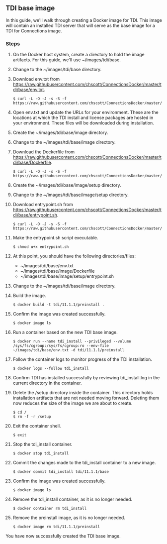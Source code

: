 ## TDI base image

In this guide, we'll walk through creating a Docker image for TDI. This image will contain an installed TDI server that will 
serve as the base image for a TDI for Connections image.

### Steps

1. On the Docker host system, create a directory to hold the image artifacts. For this guide, we'll use ~/images/tdi/base.

2. Change to the ~/images/tdi/base directory.

3. Download env.txt from https://raw.githubusercontent.com/chscott/ConnectionsDocker/master/tdi/base/env.txt.
   
   ```
   $ curl -L -O -J -s -S -f https://raw.githubusercontent.com/chscott/ConnectionsDocker/master/tdi/base/env.txt
   ```
   
4. Open env.txt and update the URLs for your environment. These are the locations at which the TDI install and license
   packages are hosted in your environment. These files will be downloaded during installation.
   
5. Create the ~/images/tdi/base/image directory.

6. Change to the ~/images/tdi/base/image directory.

7. Download the Dockerfile from https://raw.githubusercontent.com/chscott/ConnectionsDocker/master/tdi/base/Dockerfile. 

   ```
   $ curl -L -O -J -s -S -f https://raw.githubusercontent.com/chscott/ConnectionsDocker/master/tdi/base/Dockerfile
   ```
   
8. Create the ~/images/tdi/base/image/setup directory.
   
9. Change to the ~/images/tdi/base/image/setup directory.

10. Download entrypoint.sh from https://raw.githubusercontent.com/chscott/ConnectionsDocker/master/tdi/base/entrypoint.sh.

    ```
    $ curl -L -O -J -s -S -f https://raw.githubusercontent.com/chscott/ConnectionsDocker/master/tdi/base/entrypoint.sh
    ```

11. Make the entrypoint.sh script executable.

    ```
    $ chmod u+x entrypoint.sh
    ```
   
12. At this point, you should have the following directories/files:

    - ~/images/tdi/base/env.txt
    - ~/images/tdi/base/image/Dockerfile
    - ~/images/tdi/base/image/setup/entrypoint.sh
   
13. Change to the ~/images/tdi/base/image directory.

14. Build the image.

    ```
    $ docker build -t tdi/11.1.1/preinstall .
    ```
    
15. Confirm the image was created successfully.

    ```
    $ docker image ls
    ```
    
16. Run a container based on the new TDI base image.

    ```
    $ docker run --name tdi_install --privileged --volume /sys/fs/cgroup:/sys/fs/cgroup:ro --env-file ~/images/tdi/base/env.txt -d tdi/11.1.1/preinstall
    ```
    
17. Follow the container logs to monitor progress of the TDI installation.

    ```
    $ docker logs --follow tdi_install
    ```
    
18. Confirm TDI has installed successfully by reviewing tdi_install.log in the current directory in the container.

19. Delete the /setup directory inside the container. This directory holds installation artifacts that are not needed moving
    forward. Deleting them now reduces the size of the image we are about to create.
    
    ```
    $ cd /
    $ rm -f -r /setup
    ```
    
20. Exit the container shell.

    ```
    $ exit
    ```
 
21. Stop the tdi_install container.

    ```
    $ docker stop tdi_install
    ```
    
22. Commit the changes made to the tdi_install container to a new image.

    ```
    $ docker commit tdi_install tdi/11.1.1/base
    ```
    
23. Confirm the image was created successfully.

    ```
    $ docker image ls
    ```
    
24. Remove the tdi_install container, as it is no longer needed.

    ```
    $ docker container rm tdi_install
    ```
    
25. Remove the preinstall image, as it is no longer needed.

    ```
    $ docker image rm tdi/11.1.1/preinstall
    ```
    
You have now successfully created the TDI base image.